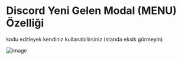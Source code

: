 # Discord Yeni Gelen Modal (MENU) Özelliği

kodu editleyek kendiniz kullanabilirsiniz (starıda eksik görmeyin)

![image](https://user-images.githubusercontent.com/64258925/154954161-559364db-b640-4046-91de-ca27b7541778.png)
